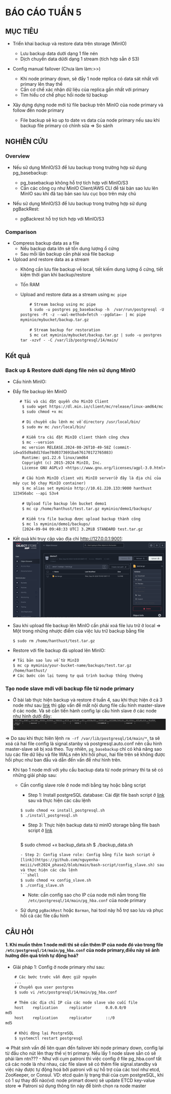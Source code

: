 # BÁO CÁO TUẦN 5

## MỤC TIÊU
- Triển khai backup và restore data trên storage (MinIO)
    - Lưu backup data dưới dạng 1 file nén
    - Dịch chuyển data dứới dạng 1 stream (tích hợp sẵn ở S3)

- Config manual failover (Chưa làm làm:>>)
    - Khi node primary down, sẽ đẩy 1 node replica có data sát nhất với primary lên thay thế
    - Cần cơ chế xác nhận dữ liệu của replica gần nhất với primary
    - Tìm hiểu cơ chế phục hồi node từ backup

- Xây dựng dựng node mới từ file backup trên MinIO của node primary và follow đến node primary
    - File backup sẽ ko up to date vs data của node primary nếu sau khi backup file primary có chỉnh sửa => So sánh

## NGHIÊN CỨU

### Overview 
- Nếu sử dụng MinIO/S3 để lưu backup trong trường hợp sử dụng pg_basebackup:
    - pg_basebackup không hỗ trợ tích hợp với MinIO/S3
    - Cần các công cụ như MinIO Client/AWS CLI để tải bản sao lưu lên MinIO sau khi đã taọ bản sao lưu cục bọo trên máy chủ

- Nếu sử dụng MinIO/S3 để lưu backup trong trường hợp sử dụng pgBackRest:
    - pgBackrest hỗ trợ tích hợp với MinIO/S3

### Comparison
- Compress backup data as a file
    - Nếu backup data lớn sẽ tốn dung lượng ổ cứng
    - Sau mỗi lần backup cần phải xoá file backup
- Upload and restore data as a stream
    - Không cần lưu file backup về local, tiết kiếm dung lượng ổ cứng, tiết kiệm thời gian khi backup/restore
    - Tốn RAM

    - Upload and restore data as a stream using `mc pipe`

        ```shell
            # Stream backup using mc pipe
            $ sudo -u postgres pg_basebackup -h  /var/run/postgresql -U postgres -Ft -z --wal-method=fetch --pgdata=- | mc pipe myminio/mybucket/backup.tar.gz

            # Stream backup for restoration 
            $ mc cat myminio/mybucket/backup.tar.gz | sudo -u postgres tar -xzvf - -C /var/lib/postgresql/14/main/
        ```

## Kết quả

### Back up & Restore dưới dạng file nén sử dụng MinIO
- Cấu hình MinIO:


- Đẩy file backup lên MinIO
    ```shell
       # Tải và cài đặt quyền cho MinIO Client
        $ sudo wget https://dl.min.io/client/mc/release/linux-amd64/mc
        $ sudo chmod +x mc

        # Di chuyển câu lệnh mc về directory /usr/local/bin/
        $ sudo mv mc /usr/local/bin/

        # Kiểm tra cài đặt MinIO client thành công chưa
        $ mc --version
        mc version RELEASE.2024-08-26T10-49-58Z (commit-id=a55d9a8d17dae78d0373691ba676170172765883)
        Runtime: go1.22.6 linux/amd64
        Copyright (c) 2015-2024 MinIO, Inc.
        License GNU AGPLv3 <https://www.gnu.org/licenses/agpl-3.0.html>

        # Cấu hình MinIO client với MinIO server(ở đây là địa chỉ của máy cục bộ chạy MinIO container)
        $ mc alias set myminio http://10.61.220.133:9000 hanthust 123456abc --api S3v4

        # Upload file backup lên bucket demo1
        $ mc cp /home/hanthust/test.tar.gz myminio/demo1/backups/

        # Kiểm tra file backup được upload backup thành công
        $ mc ls myminio/demo1/backups/
        [2024-09-04 09:48:33 UTC] 3.2MiB STANDARD test.tar.gz
    ```
- Kết quả khi truy cập vào địa chỉ http://127.0.0.1:9001:
    ![img](../assets/week%205/minIO_UI.png)

- Sau khi upload file backup lên MinIO cần phải xoá file lưu trữ ở local => Một trong những nhược điểm của việc lưu trữ backup bằng file
    ```shell
    $ sudo rm /home/hanthust/test.tar.gz
    ```

- Restore với file backup đã upload lên MinIO:
    ```shell
    # Tải bản sao lưu về từ MinIO
    $ mc cp myminio/your-bucket-name/backups/test.tar.gz /home/hanthust/
    # Các bước còn lại tương tự quá trình backup thông thường
    ```

### Tạo node slave mới với backup file từ node primary
- Ở bài lab thực hiện backup và restore ở tuần 4, sau khi thực hiện ở cả 3 node như sau [link](https://github.com/nguyenha-meiii/vdt2024_phase2/blob/main/Report/week4.md) thì gặp vấn đề mất nội dung file cấu hình master-slave ở các node. Và sẽ cần tiến hành config lại cấu hình slave ở các node như hình dưới đây:
    ![img](../assets/week%205/img1.png)

=> Do sau khi thực hiên lệnh `rm -rf /var/lib/postgresql/14/main/*`, ta sẽ xoá cả hai file config là signal.stanby và postgresql.auto.conf nên cấu hình master-slave sẽ bị xoá theo. Tuy nhiên, `pg_basebackup` chỉ có khả năng sao lưu các file dữ liệu và file WALs nên khi hồi phục, hai file trên sẽ không được hồi phục như ban đầu và dẫn đến vấn đề như hình trên.

- Khi tạo 1 node mới với yêu cầu backup data từ node primary thì ta sẽ có những giải pháp sau:
    - Cần config slave role ở node mới bằng tay hoặc bằng script
        - Step 1: Install postgreSQL database: Cài đặt file bash script ở [link](https://github.com/nguyenha-meiii/vdt2024_phase2/blob/main/bash-script/install_postgresql.sh) sau và thực hiện các câu lệnh
        ```shell
        $ sudo chmod +x install_postgresql.sh
        $ ./install_postgresql.sh
        ```
        - Step 3: Thực hiện backup data từ minIO storage bằng file bash script ở [link]()
           ```shell
        $ sudo chmod +x backup_data.sh
        $ ./backup_data.sh
        ```
        - Step 2: Config slave role: Config bằng file bash script ở [link](https://github.com/nguyenha-meiii/vdt2024_phase2/blob/main/bash-script/config_slave.sh) sau và thực hiện các câu lệnh
        ```shell
        $ sudo chmod +x config_slave.sh
        $ ./config_slave.sh
        ```

        - Note: cần config sao cho IP của node mới nằm trong file `/etc/postgresql/14/main/pg_hba.conf` của node primary

    - Sử dụng `pgBackRest` hoặc `Barman`, hai tool này hỗ trợ sao lưu và phục hồi cả các file cấu hình


## CÂU HỎI

#### 1. Khi muốn thêm 1 node mới thì sẽ cần thêm IP của node đó vào trong file  `/etc/postgresql/14/main/pg_hba.conf` của node primary,điều này sẽ ảnh hưởng đến quá trình tự động hoá?
- Gỉải pháp 1: Config ở node primary như sau:

```shell
    # Các bước trước vẫn được giữ nguyên
    ...
    # Chuyển qua user postgres
    $ sudo vi /etc/postgresql/14/main/pg_hba.conf

    # Thêm các địa chỉ IP của các node slave vào cuối file
    host    replication     replicator      0.0.0.0/0               md5
    host    replication     replicator      ::/0                    md5

    # Khởi động lại PostgreSQL
    $ systemctl restart postgresql
```
=> Phát sinh vấn đề liên quan đến failover khi node primary down, config lại từ đầu cho nút lên thay thế vị trí primary. Nếu lấy 1 node slave sẵn có sẽ phải làm ntn???
    - Như với cụm patroni thì việc config ở file pg_hba.conf tất cả các node là như nhau, các file slave sẽ có thêm file signal.standby và việc này được tự động hoá bởi patroni với sự hỗ trợ của các tool như etcd, ZooKeeper, or Consul. VD: etcd quản lý trạng thái của cụm postgreSQL, khi có 1 sự thay đổi nào(vd: node primart down) sẽ update ETCD key-value store => Patroni sử dụng thông tin này để bình chọn ra node master